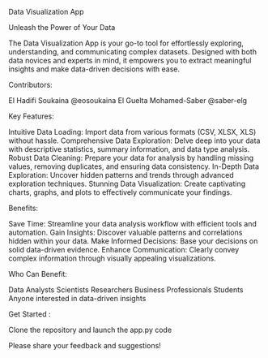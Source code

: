 Data Visualization App

Unleash the Power of Your Data

The Data Visualization App is your go-to tool for effortlessly exploring, understanding, and communicating complex datasets. Designed with both data novices and experts in mind, it empowers you to extract meaningful insights and make data-driven decisions with ease.

Contributors:

El Hadifi Soukaina @eosoukaina
El Guelta Mohamed-Saber @saber-elg

Key Features:

Intuitive Data Loading: Import data from various formats (CSV, XLSX, XLS) without hassle.
Comprehensive Data Exploration: Delve deep into your data with descriptive statistics, summary information, and data type analysis.
Robust Data Cleaning: Prepare your data for analysis by handling missing values, removing duplicates, and ensuring data consistency.
In-Depth Data Exploration: Uncover hidden patterns and trends through advanced exploration techniques.
Stunning Data Visualization: Create captivating charts, graphs, and plots to effectively communicate your findings.

Benefits:

Save Time: Streamline your data analysis workflow with efficient tools and automation.
Gain Insights: Discover valuable patterns and correlations hidden within your data.
Make Informed Decisions: Base your decisions on solid data-driven evidence.
Enhance Communication: Clearly convey complex information through visually appealing visualizations.

Who Can Benefit:

Data Analysts
Scientists
Researchers
Business Professionals
Students
Anyone interested in data-driven insights

Get Started :

Clone the repository and launch the app.py code

Please share your feedback and suggestions!